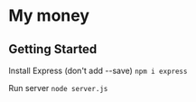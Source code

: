 # My money


## Getting Started

Install Express (don't add --save)
``npm i express``

Run server
```node server.js```